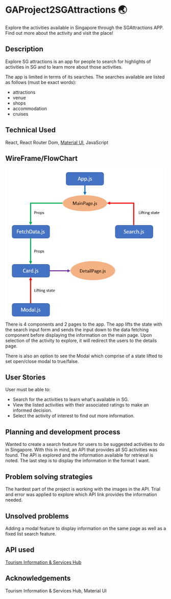 # GAProject2SGAttractions :earth_asia:

Explore the activities available in Singapore through the SGAttractions APP. Find out more about the activity and visit the place!

## Description

Explore SG attractions is an app for people to search for highlights of activities in SG and to learn more about those activities.

The app is limited in terms of its searches. The searches available are listed as follows (must be exact words):

- attractions
- venue
- shops
- accommodation
- cruises

## Technical Used

React, React Router Dom, [Material UI](https://mui.com/), JavaScript

## WireFrame/FlowChart

![Project2Flow](./Project2Chart.png)
There is 4 components and 2 pages to the app. The app lifts the state with the search input form and sends the input down to the data fetching component before displaying the information on the main page. Upon selection of the activity to explore, it will redirect the users to the details page.

There is also an option to see the Modal which comprise of a state lifted to set open/close modal to true/false.

## User Stories

User must be able to:

- Search for the activities to learn what's available in SG.
- View the listed activities with their associated ratings to make an informed decision.
- Select the activity of interest to find out more information.

## Planning and development process

Wanted to create a search feature for users to be suggested activities to do in Singapore. With this in mind, an API that provides all SG activities was found. The API is explored and the information available for retrieval is noted. The last step is to display the information in the format I want.

## Problem solving strategies

The hardest part of the project is working with the images in the API. Trial and error was applied to explore which API link provides the information needed.

## Unsolved problems

Adding a modal feature to display information on the same page as well as a fixed list search feature.

## API used

[Tourism Information & Services Hub](https://tih-dev.stb.gov.sg/content-api/apis)

## Acknowledgements

Tourism Information & Services Hub, Material UI
